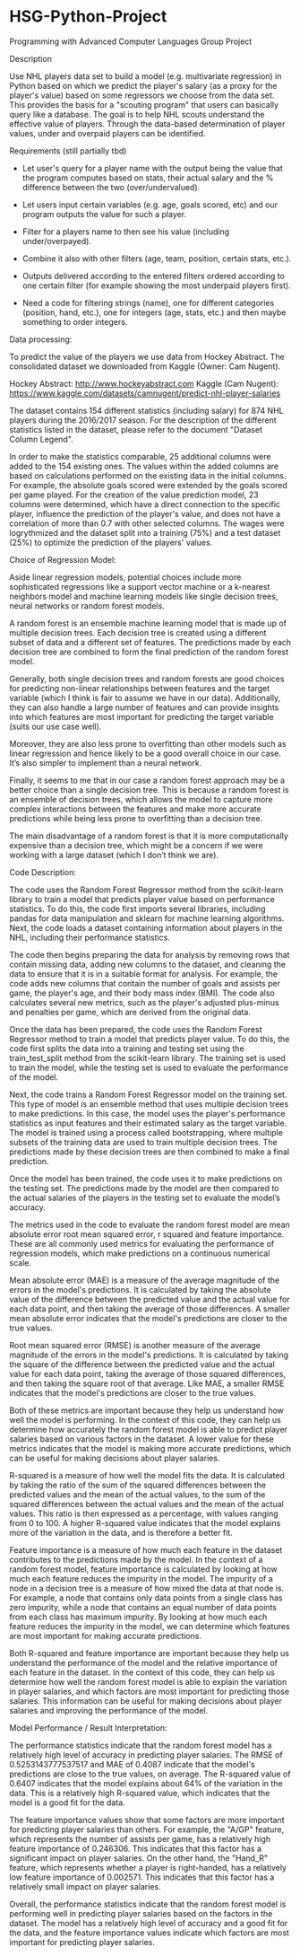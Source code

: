 # HSG-Python-Project
Programming with Advanced Computer Languages Group Project


Description

Use NHL players data set to build a model (e.g. multivariate regression) in Python based on which we predict the player's salary (as a proxy for the player's value) based on some regressors we choose from the data set. This provides the basis for a "scouting program" that users can basically query like a database. The goal is to help NHL scouts understand the effective value of players. Through the data-based determination of player values, under and overpaid players can be identified.


Requirements (still partially tbd)

- Let user's query for a player name with the output being the value that the program computes based on stats, their actual salary and the % difference between the two (over/undervalued).

- Let users input certain variables (e.g. age, goals scored, etc) and our program outputs the value for such a player. 

- Filter for a players name to then see his value (including under/overpayed). 

- Combine it also with other filters (age, team, position, certain stats, etc.).

- Outputs delivered according to the entered filters ordered according to one certain filter (for example showing the most underpaid players first).

- Need a code for filtering strings (name), one for different categories (position, hand, etc.), one for integers (age, stats, etc.) and then maybe something to order integers.


Data processing:

To predict the value of the players we use data from Hockey Abstract. The consolidated dataset we downloaded from Kaggle (Owner: Cam Nugent).

Hockey Abstract: http://www.hockeyabstract.com
Kaggle (Cam Nugent): https://www.kaggle.com/datasets/camnugent/predict-nhl-player-salaries

The dataset contains 154 different statistics (including salary) for 874 NHL players during the 2016/2017 season. For the description of the different statistics listed in the dataset, please refer to the document "Dataset Column Legend".

In order to make the statistics comparable, 25 additional columns were added to the 154 existing ones. The values within the added columns are based on calculations performed on the existing data in the initial columns. For example, the absolute goals scored were extended by the goals scored per game played. For the creation of the value prediction model, 23 columns were determined, which have a direct connection to the specific player, influence the prediction of the player's value, and does not have a correlation of more than 0.7 with other selected columns. The wages were logrythmized and the dataset split into a training (75%) and a test dataset (25%) to optimize the prediction of the players' values.


Choice of Regression Model:

Aside linear regression models, potential choices include more sophisticated regressions like a support vector machine or a k-nearest neighbors model and machine learning models like single decision trees, neural networks or random forest models.

A random forest is an ensemble machine learning model that is made up of multiple decision trees. Each decision tree is created using a different subset of data and a different set of features. The predictions made by each decision tree are combined to form the final prediction of the random forest model.

Generally, both single decision trees and random forests are good choices for predicting non-linear relationships between features and the target variable (which I think is fair to assume we have in our data). Additionally, they can also handle a large number of features and can provide insights into which features are most important for predicting the target variable (suits our use case well).

Moreover, they are also less prone to overfitting than other models such as linear regression and hence likely to be a good overall choice in our case. It’s also simpler to implement than a neural network.

Finally, it seems to me that in our case a random forest approach may be a better choice than a single decision tree. This is because a random forest is an ensemble of decision trees, which allows the model to capture more complex interactions between the features and make more accurate predictions while being less prone to overfitting than a decision tree.

The main disadvantage of a random forest is that it is more computationally expensive than a decision tree, which might be a concern if we were working with a large dataset (which I don’t think we are).


Code Description:

The code uses the Random Forest Regressor method from the scikit-learn library to train a model that predicts player value based on performance statistics. To do this, the code first imports several libraries, including pandas for data manipulation and sklearn for machine learning algorithms. Next, the code loads a dataset containing information about players in the NHL, including their performance statistics.

The code then begins preparing the data for analysis by removing rows that contain missing data, adding new columns to the dataset, and cleaning the data to ensure that it is in a suitable format for analysis. For example, the code adds new columns that contain the number of goals and assists per game, the player's age, and their body mass index (BMI). The code also calculates several new metrics, such as the player's adjusted plus-minus and penalties per game, which are derived from the original data.

Once the data has been prepared, the code uses the Random Forest Regressor method to train a model that predicts player value. To do this, the code first splits the data into a training and testing set using the train_test_split method from the scikit-learn library. The training set is used to train the model, while the testing set is used to evaluate the performance of the model.

Next, the code trains a Random Forest Regressor model on the training set. This type of model is an ensemble method that uses multiple decision trees to make predictions. In this case, the model uses the player's performance statistics as input features and their estimated salary as the target variable. The model is trained using a process called bootstrapping, where multiple subsets of the training data are used to train multiple decision trees. The predictions made by these decision trees are then combined to make a final prediction.

Once the model has been trained, the code uses it to make predictions on the testing set. The predictions made by the model are then compared to the actual salaries of the players in the testing set to evaluate the model’s accuracy.

The metrics used in the code to evaluate the random forest model are mean absolute error root mean squared error, r squared and feature importance. These are all commonly used metrics for evaluating the performance of regression models, which make predictions on a continuous numerical scale.

Mean absolute error (MAE) is a measure of the average magnitude of the errors in the model's predictions. It is calculated by taking the absolute value of the difference between the predicted value and the actual value for each data point, and then taking the average of those differences. A smaller mean absolute error indicates that the model's predictions are closer to the true values.

Root mean squared error (RMSE) is another measure of the average magnitude of the errors in the model's predictions. It is calculated by taking the square of the difference between the predicted value and the actual value for each data point, taking the average of those squared differences, and then taking the square root of that average. Like MAE, a smaller RMSE indicates that the model's predictions are closer to the true values.

Both of these metrics are important because they help us understand how well the model is performing. In the context of this code, they can help us determine how accurately the random forest model is able to predict player salaries based on various factors in the dataset. A lower value for these metrics indicates that the model is making more accurate predictions, which can be useful for making decisions about player salaries.

R-squared is a measure of how well the model fits the data. It is calculated by taking the ratio of the sum of the squared differences between the predicted values and the mean of the actual values, to the sum of the squared differences between the actual values and the mean of the actual values. This ratio is then expressed as a percentage, with values ranging from 0 to 100. A higher R-squared value indicates that the model explains more of the variation in the data, and is therefore a better fit.

Feature importance is a measure of how much each feature in the dataset contributes to the predictions made by the model. In the context of a random forest model, feature importance is calculated by looking at how much each feature reduces the impurity in the model. The impurity of a node in a decision tree is a measure of how mixed the data at that node is. For example, a node that contains only data points from a single class has zero impurity, while a node that contains an equal number of data points from each class has maximum impurity. By looking at how much each feature reduces the impurity in the model, we can determine which features are most important for making accurate predictions.

Both R-squared and feature importance are important because they help us understand the performance of the model and the relative importance of each feature in the dataset. In the context of this code, they can help us determine how well the random forest model is able to explain the variation in player salaries, and which factors are most important for predicting those salaries. This information can be useful for making decisions about player salaries and improving the performance of the model.

Model Performance / Result Interpretation:

The performance statistics indicate that the random forest model has a relatively high level of accuracy in predicting player salaries. The RMSE of 0.5253143777537517 and MAE of 0.4087 indicate that the model's predictions are close to the true values, on average. The R-squared value of 0.6407 indicates that the model explains about 64% of the variation in the data. This is a relatively high R-squared value, which indicates that the model is a good fit for the data.

The feature importance values show that some factors are more important for predicting player salaries than others. For example, the "A/GP" feature, which represents the number of assists per game, has a relatively high feature importance of 0.246306. This indicates that this factor has a significant impact on player salaries. On the other hand, the "Hand_R" feature, which represents whether a player is right-handed, has a relatively low feature importance of 0.002571. This indicates that this factor has a relatively small impact on player salaries.

Overall, the performance statistics indicate that the random forest model is performing well in predicting player salaries based on the factors in the dataset. The model has a relatively high level of accuracy and a good fit for the data, and the feature importance values indicate which factors are most important for predicting player salaries.

